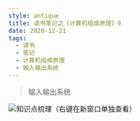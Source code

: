 ```yaml
---
style: antique
title: 读书笔记之《计算机组成原理》9
date: 2020-12-21
tags:
  - 读书
  - 笔记
  - 计算机组成原理
  - 输入输出系统
---
```


> 输入输出系统

![知识点梳理（右键在新窗口单独查看）](Computer-Organization-9-In-Out-System/key-knowlages.png '=1000px-500px')
